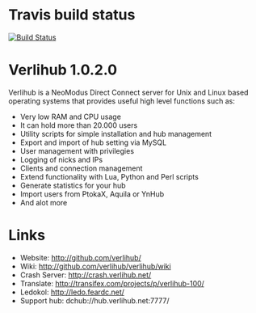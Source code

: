 Travis build status
==============

[![Build Status](https://travis-ci.org/Verlihub/verlihub.svg?branch=master)](https://travis-ci.org/Verlihub/verlihub)

Verlihub 1.0.2.0
==============

Verlihub is a NeoModus Direct Connect server for Unix and Linux based operating systems that provides useful high level functions such as:

  * Very low RAM and CPU usage
  * It can hold more than 20.000 users
  * Utility scripts for simple installation and hub management
  * Export and import of hub setting via MySQL
  * User management with privilegies
  * Logging of nicks and IPs
  * Clients and connection management
  * Extend functionality with Lua, Python and Perl scripts
  * Generate statistics for your hub
  * Import users from PtokaX, Aquila or YnHub
  * And alot more

Links
==============

  * Website: http://github.com/verlihub/
  * Wiki: http://github.com/verlihub/verlihub/wiki
  * Crash Server: http://crash.verlihub.net/
  * Translate: http://transifex.com/projects/p/verlihub-100/
  * Ledokol: http://ledo.feardc.net/
  * Support hub: dchub://hub.verlihub.net:7777/
